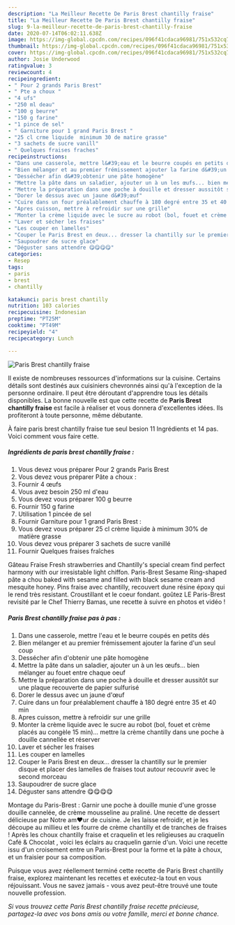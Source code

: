 ```yaml
---
description: "La Meilleur Recette De Paris Brest chantilly fraise"
title: "La Meilleur Recette De Paris Brest chantilly fraise"
slug: 9-la-meilleur-recette-de-paris-brest-chantilly-fraise
date: 2020-07-14T06:02:11.638Z
image: https://img-global.cpcdn.com/recipes/096f41cdaca96981/751x532cq70/paris-brest-chantilly-fraise-photo-principale-de-la-recette.jpg
thumbnail: https://img-global.cpcdn.com/recipes/096f41cdaca96981/751x532cq70/paris-brest-chantilly-fraise-photo-principale-de-la-recette.jpg
cover: https://img-global.cpcdn.com/recipes/096f41cdaca96981/751x532cq70/paris-brest-chantilly-fraise-photo-principale-de-la-recette.jpg
author: Josie Underwood
ratingvalue: 3
reviewcount: 4
recipeingredient:
- " Pour 2 grands Paris Brest"
- " Pte a choux "
- "4 ufs"
- "250 ml deau"
- "100 g beurre"
- "150 g farine"
- "1 pince de sel"
- " Garniture pour 1 grand Paris Brest "
- "25 cl crme liquide  minimum 30 de matire grasse"
- "3 sachets de sucre vanill"
- " Quelques fraises fraches"
recipeinstructions:
- "Dans une casserole, mettre l&#39;eau et le beurre coupés en petits dés"
- "Bien mélanger et au premier frémissement ajouter la farine d&#39;un seul coup"
- "Dessécher afin d&#39;obtenir une pâte homogène"
- "Mettre la pâte dans un saladier, ajouter un à un les œufs... bien mélanger au fouet entre chaque oeuf"
- "Mettre la préparation dans une poche à douille et dresser aussitôt sur une plaque recouverte de papier sulfurisé"
- "Dorer le dessus avec un jaune d&#39;œuf"
- "Cuire dans un four préalablement chauffe à 180 degré entre 35 et 40 min"
- "Apres cuisson, mettre à refroidir sur une grille"
- "Monter la crème liquide avec le sucre au robot (bol, fouet et crème placés au congèle 15 min)... mettre la crème chantilly dans une poche à douille cannellée et réserver"
- "Laver et sécher les fraises"
- "Les couper en lamelles"
- "Couper le Paris Brest en deux... dresser la chantilly sur le premier disque et placer des lamelles de fraises tout autour recouvrir avec le second morceau"
- "Saupoudrer de sucre glace"
- "Déguster sans attendre 😋😋😋😋"
categories:
- Resep
tags:
- paris
- brest
- chantilly

katakunci: paris brest chantilly 
nutrition: 103 calories
recipecuisine: Indonesian
preptime: "PT25M"
cooktime: "PT49M"
recipeyield: "4"
recipecategory: Lunch

---
```



![Paris Brest chantilly fraise](https://img-global.cpcdn.com/recipes/096f41cdaca96981/751x532cq70/paris-brest-chantilly-fraise-photo-principale-de-la-recette.jpg)

Il existe de nombreuses ressources d'informations sur la cuisine. Certains détails sont destinés aux cuisiniers chevronnés ainsi qu'à l'exception de la personne ordinaire. Il peut être déroutant d'apprendre tous les détails disponibles. La bonne nouvelle est que cette recette de <strong> Paris Brest chantilly fraise </strong> est facile à réaliser et vous donnera d'excellentes idées. Ils profiteront à toute personne, même débutante.

<!--inarticleads1-->

À faire paris brest chantilly fraise tue seul besion 11 Ingrédients et 14 pas. Voici comment vous faire cette.

##### Ingrédients de paris brest chantilly fraise :

1. Vous devez vous préparer  Pour 2 grands Paris Brest
1. Vous devez vous préparer  Pâte a choux :
1. Fournir 4 œufs
1. Vous avez besoin 250 ml d&#39;eau
1. Vous devez vous préparer 100 g beurre
1. Fournir 150 g farine
1. Utilisation 1 pincée de sel
1. Fournir  Garniture pour 1 grand Paris Brest :
1. Vous devez vous préparer 25 cl crème liquide à minimum 30% de matière grasse
1. Vous devez vous préparer 3 sachets de sucre vanillé
1. Fournir  Quelques fraises fraîches


Gâteau Fraise Fresh strawberries and Chantilly&#39;s special cream find perfect harmony with our irresistable light chiffon. Paris-Brest Sesame Ring-shaped pâte a chou baked with sesame and filled with black sesame cream and mesquite honey. Pins fraise avec chantilly, recouvert dune résine époxy qui le rend très resistant. Croustillant et le coeur fondant. goûtez LE Paris-Brest revisité par le Chef Thierry Bamas, une recette à suivre en photos et vidéo ! 

<!--inarticleads2-->

##### Paris Brest chantilly fraise pas à pas :

1. Dans une casserole, mettre l&#39;eau et le beurre coupés en petits dés
1. Bien mélanger et au premier frémissement ajouter la farine d&#39;un seul coup
1. Dessécher afin d&#39;obtenir une pâte homogène
1. Mettre la pâte dans un saladier, ajouter un à un les œufs... bien mélanger au fouet entre chaque oeuf
1. Mettre la préparation dans une poche à douille et dresser aussitôt sur une plaque recouverte de papier sulfurisé
1. Dorer le dessus avec un jaune d&#39;œuf
1. Cuire dans un four préalablement chauffe à 180 degré entre 35 et 40 min
1. Apres cuisson, mettre à refroidir sur une grille
1. Monter la crème liquide avec le sucre au robot (bol, fouet et crème placés au congèle 15 min)... mettre la crème chantilly dans une poche à douille cannellée et réserver
1. Laver et sécher les fraises
1. Les couper en lamelles
1. Couper le Paris Brest en deux... dresser la chantilly sur le premier disque et placer des lamelles de fraises tout autour recouvrir avec le second morceau
1. Saupoudrer de sucre glace
1. Déguster sans attendre 😋😋😋😋


Montage du Paris-Brest : Garnir une poche à douille munie d&#39;une grosse douille cannelée, de crème mousseline au praliné. Une recette de dessert délicieuse par Notre am❤ur de cuisine. Je les laisse refroidir, et je les découpe au millieu et les fourre de crème chantilly et de tranches de fraises ! Après les choux chantilly fraise et craquelin et les religieuses au craquelin Café &amp; Chocolat , voici les éclairs au craquelin garnie d&#39;un. Voici une recette issu d&#39;un croisement entre un Paris-Brest pour la forme et la pâte à choux, et un fraisier pour sa composition. 

<!--inarticleads1-->

<p>
Puisque vous avez réellement terminé cette recette de Paris Brest chantilly fraise, explorez maintenant les recettes et exécutez-la tout en vous réjouissant. Vous ne savez jamais - vous avez peut-être trouvé une toute nouvelle profession.
</p>

<p>
<i>Si vous trouvez cette Paris Brest chantilly fraise recette précieuse, partagez-la avec vos bons amis ou votre famille, merci et bonne chance.</i>
</p>
